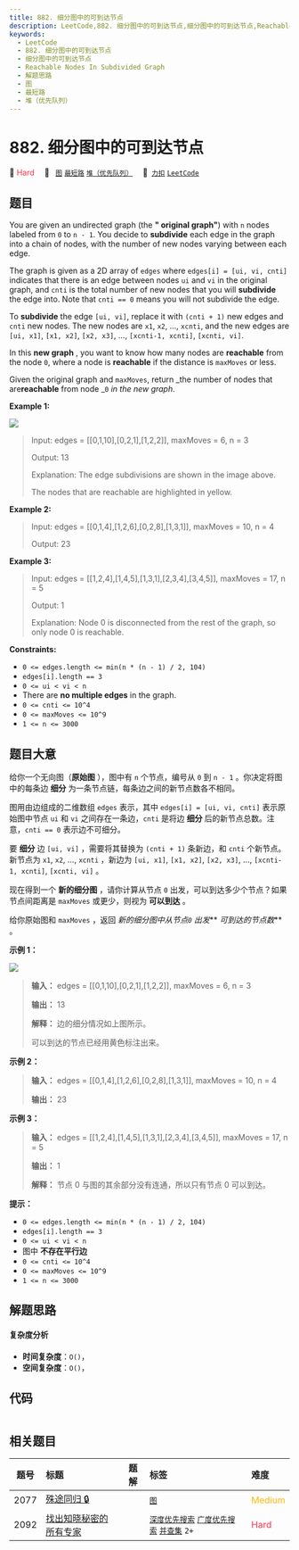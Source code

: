 ```yaml
---
title: 882. 细分图中的可到达节点
description: LeetCode,882. 细分图中的可到达节点,细分图中的可到达节点,Reachable Nodes In Subdivided Graph,解题思路,图,最短路,堆（优先队列）
keywords:
  - LeetCode
  - 882. 细分图中的可到达节点
  - 细分图中的可到达节点
  - Reachable Nodes In Subdivided Graph
  - 解题思路
  - 图
  - 最短路
  - 堆（优先队列）
---
```


# 882. 细分图中的可到达节点

🔴 <font color=#ff334b>Hard</font>&emsp; 🔖&ensp; [`图`](/tag/graph.md) [`最短路`](/tag/shortest-path.md) [`堆（优先队列）`](/tag/heap-priority-queue.md)&emsp; 🔗&ensp;[`力扣`](https://leetcode.cn/problems/reachable-nodes-in-subdivided-graph) [`LeetCode`](https://leetcode.com/problems/reachable-nodes-in-subdivided-graph)

## 题目

You are given an undirected graph (the **" original graph"**) with `n` nodes
labeled from `0` to `n - 1`. You decide to **subdivide** each edge in the
graph into a chain of nodes, with the number of new nodes varying between each
edge.

The graph is given as a 2D array of `edges` where `edges[i] = [ui, vi, cnti]`
indicates that there is an edge between nodes `ui` and `vi` in the original
graph, and `cnti` is the total number of new nodes that you will **subdivide**
the edge into. Note that `cnti == 0` means you will not subdivide the edge.

To **subdivide** the edge `[ui, vi]`, replace it with `(cnti + 1)` new edges
and `cnti` new nodes. The new nodes are `x1`, `x2`, ..., `xcnti`, and the new
edges are `[ui, x1]`, `[x1, x2]`, `[x2, x3]`, ..., `[xcnti-1, xcnti]`,
`[xcnti, vi]`.

In this **new graph** , you want to know how many nodes are **reachable** from
the node `0`, where a node is **reachable** if the distance is `maxMoves` or
less.

Given the original graph and `maxMoves`, return _the number of nodes that
are**reachable** from node _`0` _in the new graph_.



**Example 1:**

![](https://s3-lc-upload.s3.amazonaws.com/uploads/2018/08/01/origfinal.png)

> Input: edges = [[0,1,10],[0,2,1],[1,2,2]], maxMoves = 6, n = 3
> 
> Output: 13
> 
> Explanation: The edge subdivisions are shown in the image above.
> 
> The nodes that are reachable are highlighted in yellow.

**Example 2:**

> Input: edges = [[0,1,4],[1,2,6],[0,2,8],[1,3,1]], maxMoves = 10, n = 4
> 
> Output: 23

**Example 3:**

> Input: edges = [[1,2,4],[1,4,5],[1,3,1],[2,3,4],[3,4,5]], maxMoves = 17, n = 5
> 
> Output: 1
> 
> Explanation: Node 0 is disconnected from the rest of the graph, so only node 0 is reachable.

**Constraints:**

  * `0 <= edges.length <= min(n * (n - 1) / 2, 104)`
  * `edges[i].length == 3`
  * `0 <= ui < vi < n`
  * There are **no multiple edges** in the graph.
  * `0 <= cnti <= 10^4`
  * `0 <= maxMoves <= 10^9`
  * `1 <= n <= 3000`


## 题目大意

给你一个无向图（**原始图** ），图中有 `n` 个节点，编号从 `0` 到 `n - 1` 。你决定将图中的每条边 **细分**
为一条节点链，每条边之间的新节点数各不相同。

图用由边组成的二维数组 `edges` 表示，其中 `edges[i] = [ui, vi, cnti]` 表示原始图中节点 `ui` 和 `vi`
之间存在一条边，`cnti` 是将边 **细分** 后的新节点总数。注意，`cnti == 0` 表示边不可细分。

要 **细分** 边 `[ui, vi]` ，需要将其替换为 `(cnti + 1)` 条新边，和 `cnti` 个新节点。新节点为 `x1`, `x2`,
..., `xcnti` ，新边为 `[ui, x1]`, `[x1, x2]`, `[x2, x3]`, ..., `[xcnti-1, xcnti]`,
`[xcnti, vi]` 。

现在得到一个 **新的细分图** ，请你计算从节点 `0` 出发，可以到达多少个节点？如果节点间距离是 `maxMoves` 或更少，则视为
**可以到达** 。

给你原始图和 `maxMoves` ，返回 _新的细分图中从节点`0` 出发_** _可到达的节点数_**  。



**示例 1：**

![](https://s3-lc-upload.s3.amazonaws.com/uploads/2018/08/01/origfinal.png)

> 
> 
> 
> 
> 
> **输入：** edges = [[0,1,10],[0,2,1],[1,2,2]], maxMoves = 6, n = 3
> 
> **输出：** 13
> 
> **解释：** 边的细分情况如上图所示。
> 
> 可以到达的节点已经用黄色标注出来。
> 
> 

**示例 2：**

> 
> 
> 
> 
> 
> **输入：** edges = [[0,1,4],[1,2,6],[0,2,8],[1,3,1]], maxMoves = 10, n = 4
> 
> **输出：** 23
> 
> 

**示例 3：**

> 
> 
> 
> 
> 
> **输入：** edges = [[1,2,4],[1,4,5],[1,3,1],[2,3,4],[3,4,5]], maxMoves = 17, n = 5
> 
> **输出：** 1
> 
> **解释：** 节点 0 与图的其余部分没有连通，所以只有节点 0 可以到达。
> 
> 



**提示：**

  * `0 <= edges.length <= min(n * (n - 1) / 2, 104)`
  * `edges[i].length == 3`
  * `0 <= ui < vi < n`
  * 图中 **不存在平行边**
  * `0 <= cnti <= 10^4`
  * `0 <= maxMoves <= 10^9`
  * `1 <= n <= 3000`


## 解题思路

#### 复杂度分析

- **时间复杂度**：`O()`，
- **空间复杂度**：`O()`，

## 代码

```javascript

```

## 相关题目

<!-- prettier-ignore -->
| 题号 | 标题 | 题解 | 标签 | 难度 |
| :------: | :------ | :------: | :------ | :------ |
| 2077 | [殊途同归 🔒](https://leetcode.com/problems/paths-in-maze-that-lead-to-same-room) |  |  [`图`](/tag/graph.md) | <font color=#ffb800>Medium</font> |
| 2092 | [找出知晓秘密的所有专家](https://leetcode.com/problems/find-all-people-with-secret) |  |  [`深度优先搜索`](/tag/depth-first-search.md) [`广度优先搜索`](/tag/breadth-first-search.md) [`并查集`](/tag/union-find.md) `2+` | <font color=#ff334b>Hard</font> |